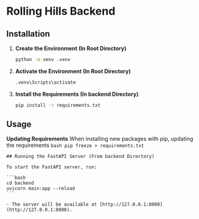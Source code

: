 # Rolling Hills Backend

## Installation
1. **Create the Environment (In Root Directory)**  
    ```bash
    python -m venv .venv
    ```

2. **Activate the Environment (In Root Directory)**  
    ```bash
    .venv\Scripts\activate
    ```

3. **Install the Requirements (In backend Directory)**  
    ```bash
    pip install -r requirements.txt
    ```
## Usage

**Updating Requirements**
    When installing new packages with pip, updating the requirements
    ```bash
    pip freeze > requirements.txt
    ```

    ## Running the FastAPI Server (From backend Directory)

    To start the FastAPI server, run:

    ```bash
    cd backend
    uvicorn main:app --reload
    ```

    - The server will be available at [http://127.0.0.1:8000](http://127.0.0.1:8000).